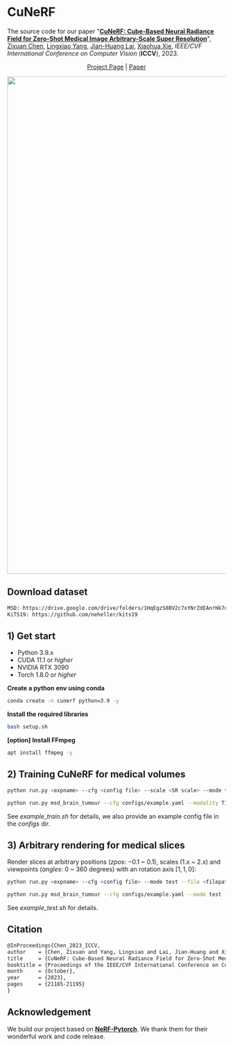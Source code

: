 # CuNeRF
The source code for our paper "**[CuNeRF: Cube-Based Neural Radiance Field for Zero-Shot Medical Image Arbitrary-Scale Super Resolution](https://openaccess.thecvf.com/content/ICCV2023/papers/Chen_CuNeRF_Cube-Based_Neural_Radiance_Field_for_Zero-Shot_Medical_Image_Arbitrary-Scale_ICCV_2023_paper.pdf)**", [Zixuan Chen](https://narcissusex.github.io), [Lingxiao Yang](https://zjjconan.github.io/), [Jian-Huang Lai](https://cse.sysu.edu.cn/content/2498), [Xiaohua Xie](https://cse.sysu.edu.cn/content/2478), *IEEE/CVF International Conference on Computer Vision* (**ICCV**), 2023.

<p align="center">
  <a href="https://narcissusex.github.io/CuNeRF/">Project Page</a> |
  <a href="https://openaccess.thecvf.com/content/ICCV2023/papers/Chen_CuNeRF_Cube-Based_Neural_Radiance_Field_for_Zero-Shot_Medical_Image_Arbitrary-Scale_ICCV_2023_paper.pdf">Paper</a> 
</p>
<div align=center>
<img width="1148" alt="framework" src="assets/cunerf.png">
</div>

## Download dataset

```bash
MSD: https://drive.google.com/drive/folders/1HqEgzS8BV2c7xYNrZdEAnrHk7osJJ--2
KiTS19: https://github.com/neheller/kits19
```


## 1) Get start

* Python 3.9.x
* CUDA 11.1 or *higher*
* NVIDIA RTX 3090
* Torch 1.8.0 or *higher*

**Create a python env using conda**
```bash
conda create -n cunerf python=3.9 -y
```

**Install the required libraries**
```bash
bash setup.sh
```

**[option] Install FFmpeg**
```bash
apt install ffmpeg -y
```


## 2) Training CuNeRF for medical volumes
```bash
python run.py <expname> --cfg <config file> --scale <SR scale> --mode train --file <filepath>

python run.py msd_brain_tumour --cfg configs/example.yaml --modality T1w --scale 2 --mode train --file dataset/MSD/Task01_BrainTumour/imagesTr/BRATS_001.nii.gz --save_map --resume
```
See *example_train.sh* for details, we also provide an example config file in the *configs* dir.

## 3) Arbitrary rendering for medical slices
Render slices at arbitrary positions (*zpos*: $-0.1$ ~ $0.1$), scales ($1$.x ~ $2$.x) and viewpoints (*angles*: $0$ ~ $360$ degrees) with an rotation axis $[1,1,0]$:
```bash
python run.py <expname> --cfg <config file> --mode test --file <filepath> --scales 1 2 --zpos -0.1 0.1 --angles 0 360 --axis 1 1 0 --asteps 45 

python run.py msd_brain_tumour --cfg configs/example.yaml --mode test --file dataset/MSD/Task01_BrainTumour/imagesTr/BRATS_001.nii.gz --resume_type psnr --axis 1 1 0 --asteps 45 --save_map --is_details --is_gif --is_video --modality T1w --scales 1.5 --zpos -0.05 --angles 45
```
See *example_test.sh* for details.

## Citation

```tex
@InProceedings{Chen_2023_ICCV,
author    = {Chen, Zixuan and Yang, Lingxiao and Lai, Jian-Huang and Xie, Xiaohua},
title     = {CuNeRF: Cube-Based Neural Radiance Field for Zero-Shot Medical Image Arbitrary-Scale Super Resolution},
booktitle = {Proceedings of the IEEE/CVF International Conference on Computer Vision (ICCV)},
month     = {October},
year      = {2023},
pages     = {21185-21195}
}
```

## Acknowledgement 

We build our project based on **[NeRF-Pytorch](https://github.com/yenchenlin/nerf-pytorch)**. We thank them for their wonderful work and code release.